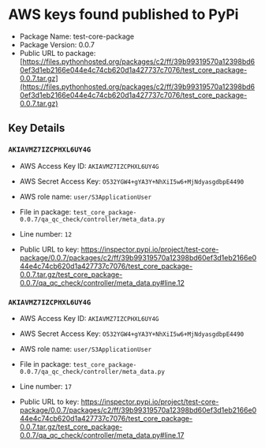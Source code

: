 # AWS keys found published to PyPi

* Package Name: test-core-package
* Package Version: 0.0.7
* Public URL to package: [https://files.pythonhosted.org/packages/c2/ff/39b99319570a12398bd60ef3d1eb2166e044e4c74cb620d1a427737c7076/test_core_package-0.0.7.tar.gz](https://files.pythonhosted.org/packages/c2/ff/39b99319570a12398bd60ef3d1eb2166e044e4c74cb620d1a427737c7076/test_core_package-0.0.7.tar.gz)

## Key Details

### `AKIAVMZ7IZCPHXL6UY4G`

* AWS Access Key ID: `AKIAVMZ7IZCPHXL6UY4G`
* AWS Secret Access Key: `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` 
* AWS role name: `user/S3ApplicationUser`
* File in package: `test_core_package-0.0.7/qa_qc_check/controller/meta_data.py`
* Line number: `12`

* Public URL to key: https://inspector.pypi.io/project/test-core-package/0.0.7/packages/c2/ff/39b99319570a12398bd60ef3d1eb2166e044e4c74cb620d1a427737c7076/test_core_package-0.0.7.tar.gz/test_core_package-0.0.7/qa_qc_check/controller/meta_data.py#line.12



### `AKIAVMZ7IZCPHXL6UY4G`

* AWS Access Key ID: `AKIAVMZ7IZCPHXL6UY4G`
* AWS Secret Access Key: `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` 
* AWS role name: `user/S3ApplicationUser`
* File in package: `test_core_package-0.0.7/qa_qc_check/controller/meta_data.py`
* Line number: `17`

* Public URL to key: https://inspector.pypi.io/project/test-core-package/0.0.7/packages/c2/ff/39b99319570a12398bd60ef3d1eb2166e044e4c74cb620d1a427737c7076/test_core_package-0.0.7.tar.gz/test_core_package-0.0.7/qa_qc_check/controller/meta_data.py#line.17


